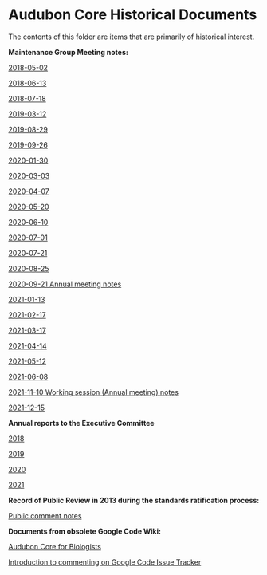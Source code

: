 # Audubon Core Historical Documents

The contents of this folder are items that are primarily of historical interest.

**Maintenance Group Meeting notes:**

[2018-05-02](2018-05-02-hangout-notes.pdf)

[2018-06-13](2018-06-13-hangout-notes.pdf)

[2018-07-18](2018-07-18-hangout-notes.pdf)

[2019-03-12](2019-03-12-hangout-notes.pdf)

[2019-08-29](2019-08-29-meeting-notes.pdf)

[2019-09-26](2019-09-26-meeting-notes.pdf)

[2020-01-30](2020-01-30-meeting-notes.pdf)

[2020-03-03](2020-03-03-meeting-notes.pdf)

[2020-04-07](2020-04-07-meeting-notes.pdf)

[2020-05-20](2020-05-20-meeting-notes.pdf)

[2020-06-10](2020-06-10-meeting-notes.pdf)

[2020-07-01](2020-07-01-meeting-notes.pdf)

[2020-07-21](2020-07-21-meeting-notes.pdf)

[2020-08-25](2020-05-25-meeting-notes.pdf)

[2020-09-21 Annual meeting notes](2020-09-21-annual-meeting-notes.pdf)

[2021-01-13](2021-01-13-meeting-notes.pdf)

[2021-02-17](2021-02-17-meeting-notes.pdf)

[2021-03-17](2021-03-17-meeting-notes.pdf)

[2021-04-14](2021-04-14-meeting-notes.pdf)

[2021-05-12](2021-05-12-meeting-notes.pdf)

[2021-06-08](2021-06-08-meeting-notes.pdf)

[2021-11-10 Working session (Annual meeting) notes](2021-11-10-working-session-notes.pdf)

[2021-12-15](2021-12-15-meeting-notes.pdf)

**Annual reports to the Executive Committee**

[2018](ac-2018-annual-report.md)

[2019](ac-2019-annual-report.md)

[2020](ac-2020-annual-report.pdf)

[2021](ac-2021-annual-report.md)

**Record of Public Review in 2013 during the standards ratification process:**

[Public comment notes](RecordOfPublicReview.md)


**Documents from obsolete Google Code Wiki:**

[Audubon Core for Biologists](wiki/AC_ForBiologists.wiki)

[Introduction to commenting on Google Code Issue Tracker](wiki/AboutIssueTracker.wiki)
